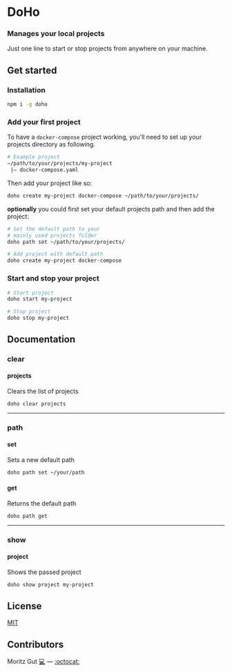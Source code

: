 # DoHo
### Manages your local projects

Just one line to start or stop projects from anywhere on your machine.

## Get started

### Installation

```sh
npm i -g doho
```

### Add your first project

To have a `docker-compose` project working, you'll need to set up your projects directory as following.

```sh
# Example project
~/path/to/your/projects/my-project
 |— docker-compose.yaml
```

Then add your project like so:

```sh
doho create my-project docker-compose ~/path/to/your/projects/
```

**optionally** you could first set your default projects path and then add the project:

```sh
# Set the default path to your 
# mainly used projects folder
doho path set ~/path/to/your/projects/

# Add project with default path
doho create my-project docker-compose 
```

### Start and stop your project

```sh
# Start project
doho start my-project

# Stop project
doho stop my-project
```

## Documentation

### clear

#### projects

Clears the list of projects

```sh
doho clear projects
```

<hr>

### path

#### set 

Sets a new default path

```sh
doho path set ~/your/path
```

#### get 

Returns the default path

```sh
doho path get
```

<hr>

### show

#### project 

Shows the passed project

```sh
doho show project my-project
```

## License
[MIT](./LICENSE)

## Contributors
Moritz Gut [:computer:](https://moritzgut.de) — [:octocat:](https://github.com/moritzgvt)